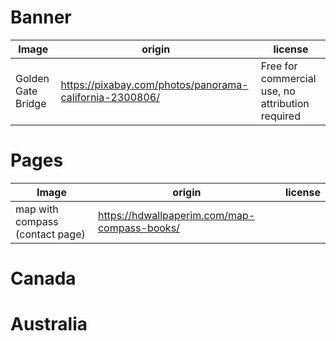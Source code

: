 
# Banner

| Image             | origin | license |
|-------------------|--------|---------|
|Golden Gate Bridge | https://pixabay.com/photos/panorama-california-2300806/ | Free for commercial use, no attribution required |



# Pages

| Image                          | origin | license |
|--------------------------------|--------|---------|
| map with compass (contact page)| https://hdwallpaperim.com/map-compass-books/ |


# Canada

# Australia

#
